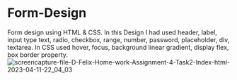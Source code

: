 # Form-Design
Form design using HTML &amp; CSS. In this Design I had used header, label, input type text, radio, checkbox, range, number, password, placeholder, div, textarea. In CSS used hover, focus, background linear gradient, display flex, box border property.  
![screencapture-file-D-Felix-Home-work-Assignment-4-Task2-Index-html-2023-04-11-22_04_03](https://user-images.githubusercontent.com/128115106/231229582-43e65e8e-05e2-406d-8fb0-f707199167b6.png)
